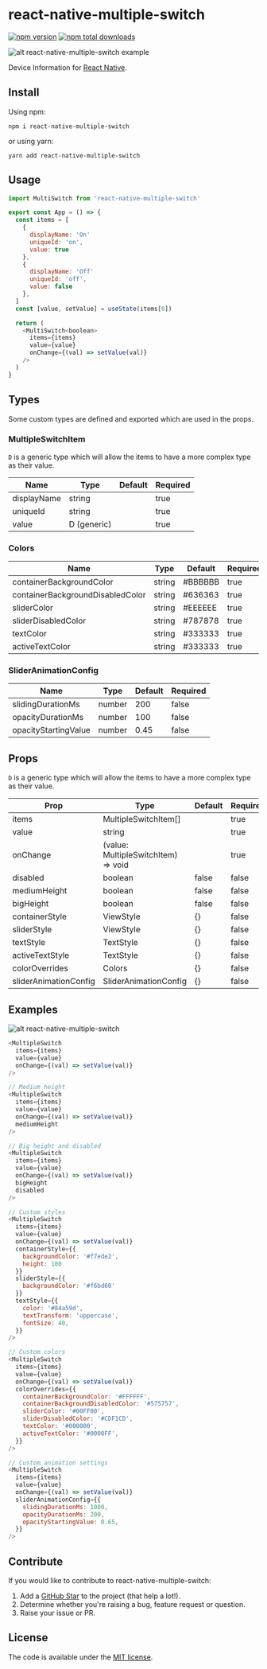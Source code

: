 # react-native-multiple-switch

[![npm version](https://badge.fury.io/js/react-native-multiple-switch.svg)](https://badge.fury.io/js/react-native-multiple-switch)
[![npm total downloads](https://img.shields.io/npm/dt/react-native-multiple-switch)](https://img.shields.io/npm/dt/react-native-multiple-switch)

![alt react-native-multiple-switch example](./examples/example1.gif)

Device Information for [React Native](https://github.com/facebook/react-native).

## Install

Using npm:

```Shell
npm i react-native-multiple-switch
```

or using yarn:

```Shell
yarn add react-native-multiple-switch
```

## Usage

```javascript
import MultiSwitch from 'react-native-multiple-switch'

export const App = () => {
  const items = [
    {
      displayName: 'On'
      uniqueId: 'on',
      value: true
    },
    {
      displayName: 'Off'
      uniqueId: 'off',
      value: false
    },
  ]
  const [value, setValue] = useState(items[0])

  return (
    <MultiSwitch<boolean>
      items={items}
      value={value}
      onChange={(val) => setValue(val)}
    />
  )
}
```

## Types
Some custom types are defined and exported which are used in the props.

### MultipleSwitchItem<D extends any>
`D` is a generic type which will allow the items to have a more complex type as their value.

| Name        | Type        | Default | Required |
| ----------- | ----------- | ------- | -------- |
| displayName | string      |         | true     |
| uniqueId    | string      |         | true     |
| value       | D (generic) |         | true     |

### Colors
| Name                             | Type   | Default | Required |
| -------------------------------- | ------ | ------- | -------- |
| containerBackgroundColor         | string | #BBBBBB | true     |
| containerBackgroundDisabledColor | string | #636363 | true     |
| sliderColor                      | string | #EEEEEE | true     |
| sliderDisabledColor              | string | #787878 | true     |
| textColor                        | string | #333333 | true     |
| activeTextColor                  | string | #333333 | true     |

### SliderAnimationConfig

| Name                 | Type   | Default | Required |
| -------------------- | ------ | ------- | -------- |
| slidingDurationMs    | number | 200     | false    |
| opacityDurationMs    | number | 100     | false    |
| opacityStartingValue | number | 0.45    | false    |


## Props<D extends any>
`D` is a generic type which will allow the items to have a more complex type as their value.

| Prop                  | Type                                   | Default | Required |
| --------------------- | -------------------------------------- | ------- | -------- |
| items                 | MultipleSwitchItem<D>[]                |         | true     |
| value                 | string                                 |         | true     |
| onChange              | (value: MultipleSwitchItem<D>) => void |         | true     |
| disabled              | boolean                                | false   | false    |
| mediumHeight          | boolean                                | false   | false    |
| bigHeight             | boolean                                | false   | false    |
| containerStyle        | ViewStyle                              | {}      | false    |
| sliderStyle           | ViewStyle                              | {}      | false    |
| textStyle             | TextStyle                              | {}      | false    |
| activeTextStyle       | TextStyle                              | {}      | false    |
| colorOverrides        | Colors                                 | {}      | false    |
| sliderAnimationConfig | SliderAnimationConfig                  | {}      | false    |

## Examples

![alt react-native-multiple-switch](./examples/example2.gif)

```javascript
<MultipleSwitch
  items={items}
  value={value}
  onChange={(val) => setValue(val)}
/>

// Medium height
<MultipleSwitch
  items={items}
  value={value}
  onChange={(val) => setValue(val)}
  mediumHeight
/>

// Big height and disabled
<MultipleSwitch
  items={items}
  value={value}
  onChange={(val) => setValue(val)}
  bigHeight
  disabled
/>

// Custom styles
<MultipleSwitch
  items={items}
  value={value}
  onChange={(val) => setValue(val)}
  containerStyle={{
    backgroundColor: '#f7ede2',
    height: 100
  }}
  sliderStyle={{
    backgroundColor: '#f6bd60'
  }}
  textStyle={{
    color: '#84a59d',
    textTransform: 'uppercase',
    fontSize: 40,
  }}
/>

// Custom colors
<MultipleSwitch
  items={items}
  value={value}
  onChange={(val) => setValue(val)}
  colorOverrides={{
    containerBackgroundColor: '#FFFFFF',
    containerBackgroundDisabledColor: '#575757',
    sliderColor: '#00FF00',
    sliderDisabledColor: '#CDF1CD',
    textColor: '#000000',
    activeTextColor: '#0000FF',
  }}
/>

// Custom animation settings
<MultipleSwitch
  items={items}
  value={value}
  onChange={(val) => setValue(val)}
  sliderAnimationConfig={{
    slidingDurationMs: 1000,
    opacityDurationMs: 200,
    opacityStartingValue: 0.65,
  }}
/>
```

## Contribute

If you would like to contribute to react-native-multiple-switch:

1. Add a [GitHub Star](https://github.com/alejandrocortell/react-native-multiple-switch) to the project (that help a lot!).
2. Determine whether you're raising a bug, feature request or question.
3. Raise your issue or PR.

## License

The code is available under the [MIT license](LICENSE.txt).
